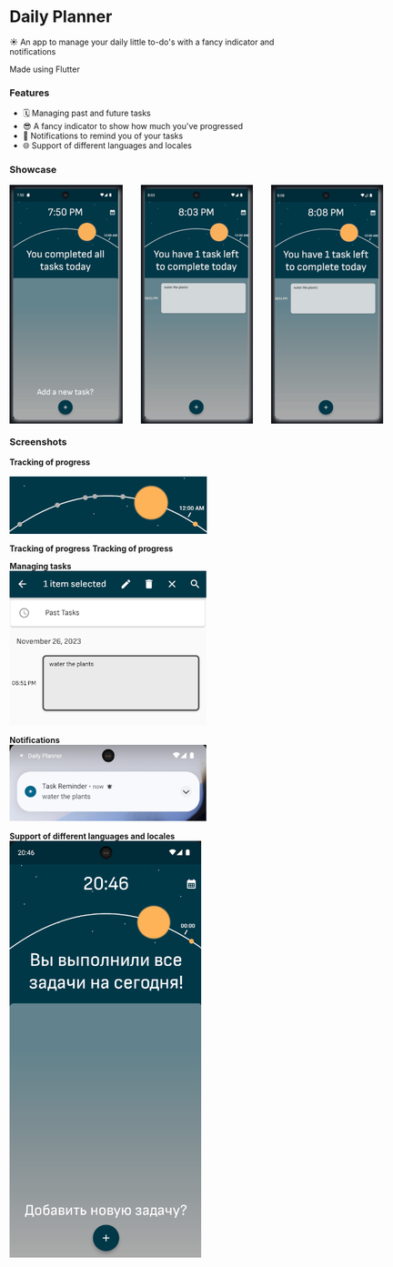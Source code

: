 # Daily Planner

☀️ An app to manage your daily little to-do's with a fancy indicator and notifications

Made using Flutter

### Features
- 🗓️ Managing past and future tasks
- 😎 A fancy indicator to show how much you've progressed
- 🔔 Notifications to remind you of your tasks
- 🌐 Support of different languages and locales

### Showcase
<div style="display: flex; gap: 2rem; align-items: center;">
  <img src="screenshots/first.gif" alt="Adding a task" width="200" height="420" />
  <img src="screenshots/second.gif" alt="Deleting and Editing" width="200" height="420" />
  <img src="screenshots/third.gif" alt="A Fun Feature" width="200" height="420" />
</div>

### Screenshots

<b>Tracking of progress</b>
<br/>
<br/>
<img src="screenshots/s1.png" alt="Progress tracking" style="margin-right: 20px;" />
</div>
<b>Tracking of progress</b>
<b>Tracking of progress</b>
<br/>

<b>Managing tasks</b>
<br/>
<img src="screenshots/s2.png" alt="Managing tasks" style="margin-right: 20px;" />
<br/>

<b>Notifications</b>
<br/>
<img src="screenshots/s3.png" alt="Notifications" style="margin-right: 20px;" />
<br/>

<b>Support of different languages and locales</b>
<br/>
<img src="screenshots/s4.png" alt="Support of different locales" style="margin-right: 20px;" />

